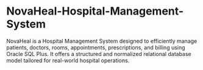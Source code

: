 # NovaHeal-Hospital-Management-System
NovaHeal is a Hospital Management System designed to efficiently manage patients, doctors, rooms, appointments, prescriptions, and billing using Oracle SQL Plus. It offers a structured and normalized relational database model tailored for real-world hospital operations.
